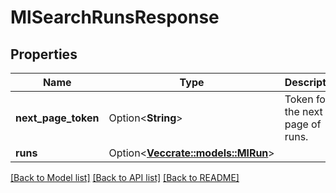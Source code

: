 # MlSearchRunsResponse

## Properties

Name | Type | Description | Notes
------------ | ------------- | ------------- | -------------
**next_page_token** | Option<**String**> | Token for the next page of runs. | [optional]
**runs** | Option<[**Vec<crate::models::MlRun>**](MlRun.md)> |  | [optional]

[[Back to Model list]](../README.md#documentation-for-models) [[Back to API list]](../README.md#documentation-for-api-endpoints) [[Back to README]](../README.md)


